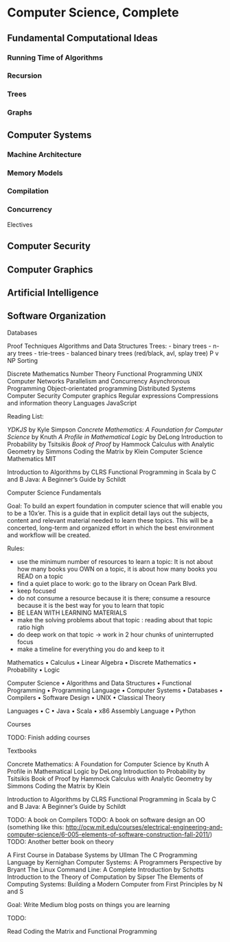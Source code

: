 # Computer Science, Complete

## Fundamental Computational Ideas
### Running Time of Algorithms
### Recursion
### Trees
### Graphs
## Computer Systems
### Machine Architecture
### Memory Models
### Compilation
### Concurrency

Electives
## Computer Security
## Computer Graphics
## Artificial Intelligence
## Software Organization




Databases

Proof Techniques
Algorithms and Data Structures
	Trees:
		- binary trees
		- n-ary trees
		- trie-trees
		- balanced binary trees (red/black, avl, splay tree)
	P v NP
	Sorting
	
Discrete Mathematics
Number Theory
Functional Programming
UNIX
Computer Networks
Parallelism and Concurrency
	Asynchronous Programming
Object-orientated programming
Distributed Systems
Computer Security
Computer graphics
Regular expressions
Compressions and information theory
Languages
	JavaScript
	
Reading List:

*YDKJS* by Kyle Simpson
*Concrete Mathematics: A Foundation for Computer Science* by Knuth
*A Profile in Mathematical Logic* by DeLong
Introduction to Probability by Tsitsikis
*Book of Proof* by Hammock
Calculus with Analytic Geometry by Simmons
Coding the Matrix by Klein
Computer Science Mathematics MIT

Introduction to Algorithms by CLRS
Functional Programming in Scala by C and B
Java: A Beginner’s Guide by Schildt

Computer Science Fundamentals

Goal: To build an expert foundation in computer science that will enable you to be a 10x’er. This is a guide that in explicit detail lays out the subjects, content and relevant material needed to learn these topics. This will be a concerted, long-term and organized effort in which the best environment and workflow will be created.

Rules:
- use the minimum number of resources to learn a topic: It is not about how many books you OWN on a topic, it is about how many books you READ on a topic
- find a quiet place to work: go to the library on Ocean Park Blvd.
- keep focused
- do not consume a resource because it is there; consume a resource because it is the best way for you to learn that topic
- BE LEAN WITH LEARNING MATERIALS
- make the solving problems about that topic : reading about that topic ratio high
- do deep work on that topic -> work in 2 hour chunks of uninterrupted focus
- make a timeline for everything you do and keep to it

Mathematics
	•	Calculus
	•	Linear Algebra
	•	Discrete Mathematics
	•	Probability
	•	Logic

Computer Science
	•	Algorithms and Data Structures
	•	Functional Programming
	•	Programming Language
	•	Computer Systems
	•	Databases
	•	Compilers
	•	Software Design
	•	UNIX
	•	Classical Theory

Languages
	•	C
	•	Java
	•	Scala
	•	x86 Assembly Language
	•	Python

Courses

TODO: Finish adding courses

Textbooks

Concrete Mathematics: A Foundation for Computer Science by Knuth
A Profile in Mathematical Logic by DeLong
Introduction to Probability by Tsitsikis
Book of Proof by Hammock
Calculus with Analytic Geometry by Simmons
Coding the Matrix by Klein

Introduction to Algorithms by CLRS
Functional Programming in Scala by C and B
Java: A Beginner’s Guide by Schildt

TODO: A book on Compilers
TODO: A book on software design an OO (something like this: http://ocw.mit.edu/courses/electrical-engineering-and-computer-science/6-005-elements-of-software-construction-fall-2011/)
TODO: Another better book on theory

A First Course in Database Systems by Ullman
The C Programming Language by Kernighan
Computer Systems: A Programmers Perspective by Bryant
The Linux Command Line: A Complete Introduction by Schotts
Introduction to the Theory of Computation by Sipser
The Elements of Computing Systems: Building a Modern Computer from First Principles by N and S

Goal: Write Medium blog posts on things you are learning

TODO:

Read Coding the Matrix and Functional Programming



	